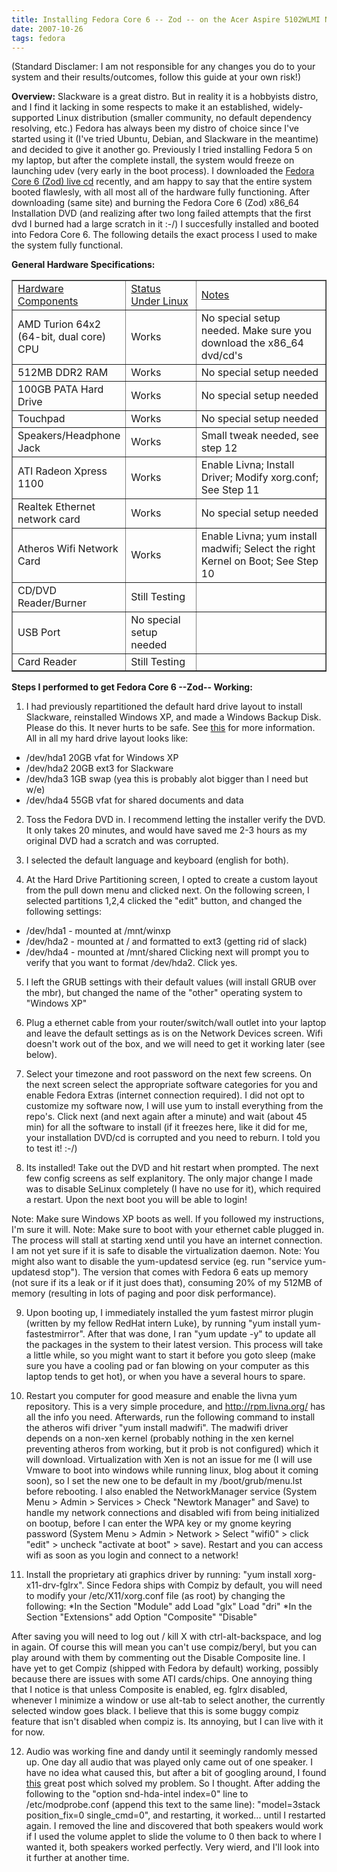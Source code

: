 ```yaml
---
title: Installing Fedora Core 6 -- Zod -- on the Acer Aspire 5102WLMI Notebook
date: 2007-10-26
tags: fedora
---
```


(Standard Disclamer: I am not responsible for any changes you do to your system and their results/outcomes, follow this guide at your own risk!)

<b>Overview:</b>
Slackware is a great distro. But in reality it is a hobbyists distro, and I find it lacking in some respects to make it an established, widely-supported Linux distribution (smaller community, no default dependency resolving, etc.) Fedora has always been my distro of choice since I've started using it (I've tried Ubuntu, Debian, and Slackware in the meantime) and decided to give it another go. Previously I tried installing Fedora 5 on my laptop, but after the complete install, the system would freeze on launching udev (very early in the boot process). I downloaded the <a href="http://torrent.fedoraproject.org/">Fedora Core 6 (Zod) live cd</a> recently, and am happy to say that the entire system booted flawlesly, with all most all of the hardware fully functioning. After downloading (same site) and burning the Fedora Core 6 (Zod) x86_64 Installation DVD (and realizing after two long failed attempts that the first dvd I burned had a large scratch in it :-/) I succesfully installed and booted into Fedora Core 6. The following details the exact process I used to make the system fully functional. 

<b>General Hardware Specifications:</b>
<table border="1">
<tr><td width="33%"><u>Hardware Components</u></td><td width="23%"><u>Status Under Linux</u></td><td width="43%"><u>Notes</u></td></tr>
<tr><td>AMD Turion 64x2 (64-bit, dual core) CPU</td><td>Works</td><td>No special setup needed. Make sure you download the x86_64 dvd/cd's</td></tr>
<tr><td>512MB DDR2 RAM</td><td>Works</td><td>No special setup needed</td></tr>
<tr><td>100GB PATA Hard Drive</td><td>Works</td><td>No special setup needed</td></tr>
<tr><td>Touchpad</td><td>Works</td><td>No special setup needed</td></tr>
<tr><td>Speakers/Headphone Jack</td><td>Works</td><td>Small tweak needed, see step 12</td></tr>
<tr><td>ATI Radeon Xpress 1100</td><td>Works</td><td>Enable Livna; Install Driver; Modify xorg.conf; See Step 11</td></tr>
<tr><td>Realtek Ethernet network card</td><td>Works</td><td>No special setup needed</td></tr>
<tr><td>Atheros Wifi Network Card</td><td>Works</td><td>Enable Livna; yum install madwifi; Select the right Kernel on Boot; See Step 10</td></tr>
<tr><td>CD/DVD Reader/Burner</td><td>Still Testing</td><td></td></tr>
<tr><td>USB Port</td><td>No special setup needed</td><td></td></tr>
<tr><td>Card Reader</td><td>Still Testing</td><td></td></tr>
</table>

<b>Steps I performed to get Fedora Core 6 --Zod-- Working:</b>
1. I had previously repartitioned the default hard drive layout to install Slackware, reinstalled Windows XP, and made a Windows Backup Disk. Please do this. It never hurts to be safe. See <a href="http://mohammed.morsi.org/blog/?q=node/2">this</a> for more information. All in all my hard drive layout looks like:
* /dev/hda1 20GB vfat for Windows XP
* /dev/hda2 20GB ext3 for Slackware
* /dev/hda3 1GB swap (yea this is probably alot bigger than I need but w/e)
* /dev/hda4 55GB vfat for shared documents and data

2. Toss the Fedora DVD in. I recommend letting the installer verify the DVD. It only takes 20 minutes, and would have saved me 2-3 hours as my original DVD had a scratch and was corrupted.

3. I selected the default language and keyboard (english for both).

4. At the Hard Drive Partitioning screen, I opted to create a custom layout from the pull down menu and clicked next. On the following screen, I selected partitions 1,2,4 clicked the "edit" button, and changed the following settings:
* /dev/hda1 - mounted at /mnt/winxp
* /dev/hda2 - mounted at / and formatted to ext3 (getting rid of slack)
* /dev/hda4 - mounted at /mnt/shared
Clicking next will prompt you to verify that you want to format /dev/hda2. Click yes.

5. I left the GRUB settings with their default values (will install GRUB over the mbr), but changed the name of the "other" operating system to "Windows XP"

6. Plug a ethernet cable from your router/switch/wall outlet into your laptop and leave the default settings as is on the Network Devices screen. Wifi doesn't work out of the box, and we will need to get it working later (see below). 

7. Select your timezone and root password on the next few screens. On the next screen select the appropriate software categories for you and enable Fedora Extras (internet connection required). I did not opt to customize my software now, I will use yum to install everything from the repo's. Click next (and next again after a minute) and wait (about 45 min) for all the software to install (if it freezes here, like it did for me, your installation DVD/cd is corrupted and you need to reburn. I told you to test it! :-/)

8. Its installed! Take out the DVD and hit restart when prompted. The next few config screens as self explanitory. The only major change I made was to disable SeLinux completely (I have no use for it), which required a restart. Upon the next boot you will be able to login!

Note: Make sure Windows XP boots as well. If you followed my instructions, I'm sure it will.
Note: Make sure to boot with your ethernet cable plugged in. The process will stall at starting xend until you have an internet connection. I am not yet sure if it is safe to disable the virtualization daemon.
Note: You might also want to disable the yum-updatesd service (eg. run "service yum-updatesd stop"). The version that comes with Fedora 6 eats up memory (not sure if its a leak or if it just does that), consuming 20% of my 512MB of memory (resulting in lots of paging and poor disk performance). 

9. Upon booting up, I immediately installed the yum fastest mirror plugin (written by my fellow RedHat intern Luke), by running "yum install yum-fastestmirror". After that was done, I ran "yum update -y" to update all the packages in the system to their latest version. This process will take a little while, so you might want to start it before you goto sleep (make sure you have a cooling pad or fan blowing on your computer as this laptop tends to get hot), or when you have a several hours to spare. 

10. Restart you computer for good measure and enable the livna yum repository. This is a very simple procedure, and http://rpm.livna.org/ has all the info you need. Afterwards, run the following command to install the atheros wifi driver "yum install madwifi". The madwifi driver depends on a non-xen kernel (probably nothing in the xen kernel preventing atheros from working, but it prob is not configured) which it will download. Virtualization with Xen is not an issue for me (I will use Vmware to boot into windows while running linux, blog about it coming soon), so I set the new one to be default in my /boot/grub/menu.lst before rebooting. I also enabled the NetworkManager service (System Menu > Admin > Services > Check "Newtork Manager" and Save) to handle my network connections and disabled wifi from being initialized on bootup, before I can enter the WPA key or my gnome keyring password (System Menu > Admin > Network > Select "wifi0" > click "edit" > uncheck "activate at boot" > save). Restart and you can access wifi as soon as you login and connect to a network! 

11. Install the proprietary ati graphics driver by running: "yum install xorg-x11-drv-fglrx". Since Fedora ships with Compiz by default, you will need to modify your /etc/X11/xorg.conf file (as root) by changing the following:
*In the Section "Module" add
Load "glx"
Load "dri"
*In the Section "Extensions" add
Option "Composite" "Disable"

After saving you will need to log out / kill X with ctrl-alt-backspace, and log in again. Of course this will mean you can't use compiz/beryl, but you can play around with them by commenting out the Disable Composite line. I have yet to get Compiz (shipped with Fedora by default) working, possibly because there are issues with some ATI cards/chips. One annoying thing that I notice is that unless Composite is enabled, eg. fglrx disabled, whenever I minimize a window or use alt-tab to select another, the currently selected window goes black. I believe that this is some buggy compiz feature that isn't disabled when compiz is. Its annoying, but I can live with it for now.

12. Audio was working fine and dandy until it seemingly randomly messed up. One day all audio that was played only came out of one speaker. I have no idea what caused this, but after a bit of googling around, I found <a href="http://ubuntuforums.org/showthread.php?t=370900">this</a> great post which solved my problem. So I thought. After adding the following to the "option snd-hda-intel index=0" line to /etc/modprobe.conf (append this text to the same line): "model=3stack position_fix=0 single_cmd=0", and restarting, it worked... until I restarted again. I removed the line and discovered that both speakers would work if I used the volume applet to slide the volume to 0 then back to where I wanted it, both speakers worked perfectly. Very wierd, and I'll look into it further at another time.
